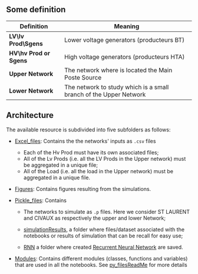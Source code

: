 ## Some definition

|    Definition             |                              Meaning                               
|   --------                |                ----------------------------------------            
| **LV\lv Prod\Sgens**      |   Lower voltage generators (producteurs BT)                        
| **HV\hv Prod or Sgens**   |   High voltage generators (producteurs HTA)
   **Upper Network**        |   The network where is located the Main Poste Source
   **Lower Network**        |   The network to study which is a small branch of the Upper Network


## Architecture
The available resource is subdivided into five subfolders as follows:
- [Excel_files](Excel_files/): Contains the the networks' inputs as ``.csv`` files 
  - Each of the Hv Prod must have its own associated files;
  - All of the Lv Prods (i.e. all the LV Prods in the Upper network) must be aggregated  in a unique file;
  - All of the Load  (i.e. all the load in the Upper network) must be aggregated in a unique file.
  
- [Figures](Figures/): Contains figures resulting from the simulations.

- [Pickle_files](Pickle_files/): Contains
  - The networks to simulate as ``.p`` files. Here we consider ST LAURENT and CIVAUX as respectively the upper and lower Network; 
  - [simulationResults](Pickle_files/simulationResults), a folder where files/dataset associated with the notebooks or results of simulation that can be recall for easy use;
  
  - [RNN](Pickle_files/RNN) a folder where created [Recurrent Neural Network](https://en.wikipedia.org/wiki/Recurrent_neural_network) are saved.
  
- [Modules](Modules/): Contains different modules (classes, functions and variables) that are used in all the notebooks. See [py_filesReadMe](py_files/README.md) for more details
